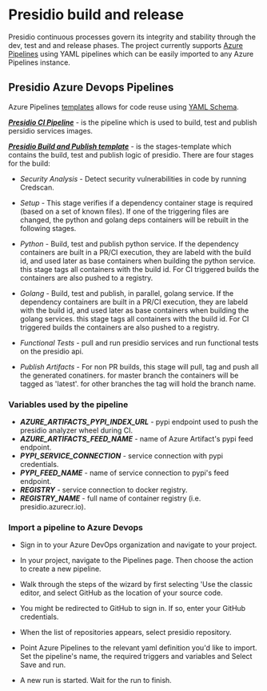 # Presidio build and release

Presidio continuous processes govern its integrity and stability through the dev, test and and release phases.
The project currently supports [Azure Pipelines](https://azure.microsoft.com/en-us/services/devops/pipelines/) using YAML pipelines which can be easily imported to any Azure Pipelines instance.

## Presidio Azure Devops Pipelines

Azure Pipelines [templates](https://docs.microsoft.com/en-us/azure/devops/pipelines/process/templates?view=azure-devops) allows for code reuse using [YAML Schema](https://docs.microsoft.com/en-us/azure/devops/pipelines/yaml-schema?view=azure-devops&tabs=schema).

***[Presidio CI Pipeline](../pipelines/CI-presidio.yaml)*** - is the pipeline which is used to build, test and  publish persidio services images.

***[Presidio Build and Publish template](../pipelines/templates/build-test-publish.yaml)*** - is the stages-template which contains the build, test and publish logic of presidio. There are four stages for the build:

- *Security Analysis* - Detect security vulnerabilities in code by running Credscan.

- *Setup* - This stage verifies if a dependency container stage is required (based on a set of known files). If one of the triggering files are changed, the python and golang deps containers will be rebuilt in the following stages.

- *Python* - Build, test and publish python service. If the dependency containers are built in a PR/CI execution, they are labeld with the build id, and used later as base containers when building the python service. this stage tags all containers with the build id. For CI triggered builds the containers are also pushed to a registry.

- *Golang* - Build, test and publish, in parallel, golang service. If the dependency containers are built in a PR/CI execution, they are labeld with the build id, and used later as base containers when building the golang services. this stage tags all containers with the build id. For CI triggered builds the containers are also pushed to a registry.

- *Functional Tests* - pull and run presidio services and run functional tests on the presidio api.

- *Publish Artifacts* - For non PR builds, this stage will pull, tag and push all the generated conatiners. for master branch the containers will be tagged as 'latest'. for other branches the tag will hold the branch name.

### Variables used by the pipeline

* ***AZURE_ARTIFACTS_PYPI_INDEX_URL*** - pypi endpoint used to push the presidio analyzer wheel during CI.
* ***AZURE_ARTIFACTS_FEED_NAME*** - name of Azure Artifact's pypi feed endpoint.
* ***PYPI_SERVICE_CONNECTION*** - service connection with pypi credentials.
* ***PYPI_FEED_NAME*** - name of service connection to pypi's feed endpoint.
* ***REGISTRY*** - service connection to docker registry.
* ***REGISTRY_NAME*** - full name of container registry (i.e. presidio.azurecr.io).

### Import a pipeline to Azure Devops

* Sign in to your Azure DevOps organization and navigate to your project.

* In your project, navigate to the Pipelines page. Then choose the action to create a new pipeline.

* Walk through the steps of the wizard by first selecting 'Use the classic editor, and select GitHub as the location of your source code.

* You might be redirected to GitHub to sign in. If so, enter your GitHub credentials.

* When the list of repositories appears, select presidio repository.

* Point Azure Pipelines to the relevant yaml definition you'd like to import. Set the pipeline's name, the required triggers and variables and Select Save and run.

* A new run is started. Wait for the run to finish.
